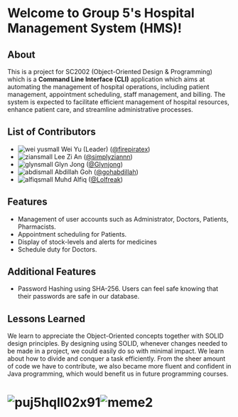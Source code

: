 # Welcome to Group 5's Hospital Management System (HMS)!
## About
This is a project for SC2002 (Object-Oriented Design & Programming) which is a **Command Line Interface (CLI)** application which aims at automating the management of hospital operations, including patient management, appointment scheduling, staff management, and billing. The system is expected to facilitate efficient management of hospital resources, enhance patient care, and streamline administrative processes.
## List of Contributors
* ![wei yusmall](https://github.com/user-attachments/assets/1e26a98e-22a3-4ef9-a16f-1b76642693ba) Wei Yu (Leader) ([@firepiratex](https://github.com/firepiratex))
* ![ziansmall](https://github.com/user-attachments/assets/8ec07701-36b0-4a85-a92b-70abe98475fd) Lee Zi An ([@simplyziannn](https://github.com/simplyziannn))
* ![glynsmall](https://github.com/user-attachments/assets/b9b9bb04-d4b9-431f-95a8-110b2d613c80) Glyn Jong ([@Glynjong](https://github.com/Glynjong))
* ![abdismall](https://github.com/user-attachments/assets/f9e0b964-9297-4c82-979e-e16d542b26b1) Abdillah Goh ([@gohabdillah](https://github.com/gohabdillah))
* ![alfiqsmall](https://github.com/user-attachments/assets/7f0b5c36-4cde-4315-a398-708e1183b172) Muhd Alfiq ([@Lolfreak](https://github.com/Lolfreak))
## Features
* Management of user accounts such as Administrator, Doctors, Patients, Pharmacists.
* Appointment scheduling for Patients.
* Display of stock-levels and alerts for medicines
* Schedule duty for Doctors.
## Additional Features
* Password Hashing using SHA-256. Users can feel safe knowing that their passwords are safe in our database.
## Lessons Learned
We learn to appreciate the Object-Oriented concepts together with SOLID design principles. By designing using SOLID, whenever changes needed to be made in a project, we could easily do so with minimal impact. We learn about how to divide and conquer a task efficiently. From the sheer amount of code we have to contribute, we also became more fluent and confident in Java programming, which would benefit us in future programming courses.
# ![puj5hqll02x91](https://github.com/user-attachments/assets/8f04e5bc-21b4-498c-a2da-37a2d23e2f43)![meme2](https://github.com/user-attachments/assets/3c21e6a0-b900-4cc5-92fe-cbc44b9a05bf)
